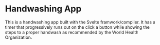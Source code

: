 # Handwashing App

This is a handwashing app built with the Svelte framwork/compiler. It has a timer that progressively runs out on the click a button while showing the steps to a proper handwash as recommended by the World Health Organization. 